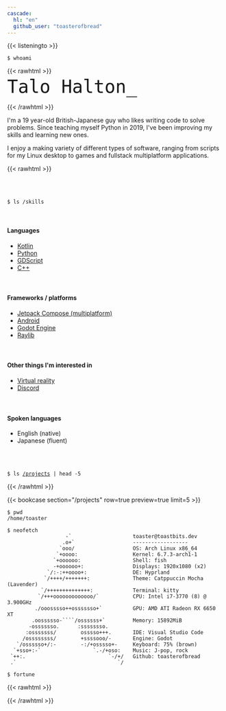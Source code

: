 ```yaml
---
cascade:
  hl: "en"
  github_user: "toasterofbread"
---
```


{{< listeningto >}}

`$ whoami`

{{< rawhtml >}}

<style>
  #heading {
    margin-top: -10px;
    display: flex;

    * {
      font-size: 3em;
      font-family: monospace !important;
    }

    p {
      margin-bottom: -5px;
      opacity: 75%;
    }
  }

  #cursor {
    animation: cursorAnimation 3s infinite;
    visibility: hidden;
  }

  @keyframes cursorAnimation {
    50% {
      visibility: visible;
    }
    51% {
      visibility: hidden;
    }
  }
</style>

<div id="heading">
  <div id="title">Talo Halton</div>
  <div id="cursor">_</div>
</div>

{{< /rawhtml >}}

I'm a 19 year-old British-Japanese guy who likes writing code to solve problems. Since teaching myself Python in 2019, I've been improving my skills and learning new ones.

I enjoy a making variety of different types of software, ranging from scripts for my Linux desktop to games and fullstack multiplatform applications.

{{< rawhtml >}}
<style>
  #row {
    display: flex;
    justify-content: space-between;
    flex-wrap: wrap;
    row-gap: 20px;

    div {
      padding-right: 100px;
    }
  }
</style>

<br>
<br>

<code>$ ls /skills</code>

<br>

<div id="row">
  <div>
    <h4>Languages</h4>
    <ul>
      <li><a href="projects?tag=Kotlin">Kotlin</a></li>
      <li><a href="projects?tag=Python">Python</a></li>
      <li><a href="projects?tag=Godot">GDScript</a></li>
      <li><a href="projects?tag=C%2B%2B">C++</a></li>
    </ul>
  </div>

  <div>
    <h4>Frameworks / platforms</h4>
    <ul>
      <li><a href="projects?tag=Compose">Jetpack Compose (multiplatform)</a></li>
      <li><a href="projects?tag=Android">Android</a></li>
      <li><a href="projects?tag=Godot">Godot Engine</a></li>
      <li><a href="projects?tag=Raylib">Raylib</a></li>
    </ul>
  </div>

  <div>
    <h4>Other things I'm interested in</h4>
    <ul>
      <li><a href="projects?tag=VR">Virtual reality</a></li>
      <li><a href="projects?tag=Discord">Discord</a></li>
    </ul>
  </div>

  <div>
    <h4>Spoken languages</h4>
    <ul>
      <li>English (native)</li>
      <li>Japanese (fluent)</li>
    </ul>
  </div>
</div>

<br>
<br>

<code>$ ls <a href="/en/projects">/projects</a> | head -5</code>

{{< /rawhtml >}}

{{< bookcase section="/projects" row=true preview=true limit=5 >}}

<!-- {{< rawhtml >}}
<code>$ curl https://status.toastbits.dev/song > <a href="/en/about">/about</a></code>
{{< /rawhtml >}} -->

```
$ pwd
/home/toaster

$ neofetch
                   -`                    toaster@toastbits.dev
                  .o+`                   ------------------
                 `ooo/                   OS: Arch Linux x86_64
                `+oooo:                  Kernel: 6.7.3-arch1-1
               `+oooooo:                 Shell: fish
               -+oooooo+:                Displays: 1920x1080 (x2)
             `/:-:++oooo+:               DE: Hyprland
            `/++++/+++++++:              Theme: Catppuccin Mocha (Lavender)
           `/++++++++++++++:             Terminal: kitty
          `/+++ooooooooooooo/`           CPU: Intel i7-3770 (8) @ 3.900GHz
         ./ooosssso++osssssso+`          GPU: AMD ATI Radeon RX 6650 XT
        .oossssso-````/ossssss+`         Memory: 15892MiB
       -osssssso.      :ssssssso.
      :osssssss/        osssso+++.       IDE: Visual Studio Code
     /ossssssss/        +ssssooo/-       Engine: Godot
   `/ossssso+/:-        -:/+osssso+-     Keyboard: 75% (brown)
  `+sso+:-`                 `.-/+oso:    Music: J-pop, rock
 `++:.                           `-/+/   Github: toasterofbread
 .`                                 `/

$ fortune
```

{{< rawhtml >}}
<script src="/scripts/index.js"></script>
{{< /rawhtml >}}
